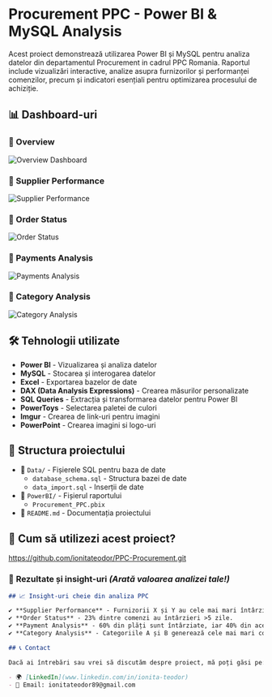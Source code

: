 # Procurement PPC - Power BI & MySQL Analysis

Acest proiect demonstrează utilizarea Power BI și MySQL pentru analiza datelor din departamentul Procurement in cadrul PPC Romania. Raportul include vizualizări interactive, analize asupra furnizorilor și performanței comenzilor, precum și indicatori esențiali pentru optimizarea procesului de achiziție.

## 📊 Dashboard-uri

### 🔹 Overview
![Overview Dashboard](https://i.imgur.com/pK1XhBi.jpeg)

### 🔹 Supplier Performance
![Supplier Performance](https://imgur.com/a/W8csKKk)

### 🔹 Order Status
![Order Status](https://imgur.com/a/FHXbrFg)

### 🔹 Payments Analysis
![Payments Analysis](https://imgur.com/a/PTwVlTi)

### 🔹 Category Analysis
![Category Analysis](https://imgur.com/a/XS7LyRX)

## 🛠 Tehnologii utilizate

- **Power BI** - Vizualizarea și analiza datelor
- **MySQL** - Stocarea și interogarea datelor
- **Excel** - Exportarea bazelor de date
- **DAX (Data Analysis Expressions)** - Crearea măsurilor personalizate
- **SQL Queries** - Extracția și transformarea datelor pentru Power BI
- **PowerToys** - Selectarea paletei de culori
- **Imgur** - Crearea de link-uri pentru imagini
- **PowerPoint** - Crearea imagini si logo-uri

## 📂 Structura proiectului

- 📁 `Data/` - Fișierele SQL pentru baza de date
  - `database_schema.sql` - Structura bazei de date
  - `data_import.sql` - Inserții de date
- 📁 `PowerBI/` - Fișierul raportului
  - `Procurement_PPC.pbix`
- 📝 `README.md` - Documentația proiectului

## 🚀 Cum să utilizezi acest proiect?

https://github.com/ionitateodor/PPC-Procurement.git

### 📌  **Rezultate și insight-uri** *(Arată valoarea analizei tale!)*  
```md
## 📈 Insight-uri cheie din analiza PPC

✔ **Supplier Performance** - Furnizorii X și Y au cele mai mari întârzieri în livrări.  
✔ **Order Status** - 23% dintre comenzi au întârzieri >5 zile.  
✔ **Payment Analysis** - 60% din plăți sunt întârziate, iar 40% din acestea sunt datorate furnizorului Z.  
✔ **Category Analysis** - Categoriile A și B generează cele mai mari costuri, dar au un ROI ridicat.

## 📞 Contact

Dacă ai întrebări sau vrei să discutăm despre proiect, mă poți găsi pe:

- 🌍 [LinkedIn](www.linkedin.com/in/ionita-teodor)
- 📧 Email: ionitateodor89@gmail.com

